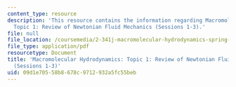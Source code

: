 ```yaml
---
content_type: resource
description: 'This resource contains the information regarding Macromolecular Hydrodynamics:
  Topic 1: Review of Newtonian Fluid Mechanics (Sessions 1-3).'
file: null
file_location: /coursemedia/2-341j-macromolecular-hydrodynamics-spring-2016/09d1e70558b8678c9712932a5fc55beb_MIT2_341JS16_Lec02-slides.pdf
file_type: application/pdf
resourcetype: Document
title: 'Macromolecular Hydrodynamics: Topic 1: Review of Newtonian Fluid Mechanics
  (Sessions 1-3)'
uid: 09d1e705-58b8-678c-9712-932a5fc55beb
---
```

